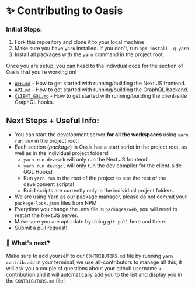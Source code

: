 # ✨ Contributing to Oasis

### Initial Steps:

1. Fork this repository and clone it to your local machine
2. Make sure you have `yarn` installed. If you don't, run `npm install -g yarn`
3. Install all packages with the `yarn` command in the project root.

Once you are setup, you can head to the indivdual docs for the section of Oasis that you're working on!

- [`WEB.md`](/docs/packages/WEB.md) - How to get started with running/building the Next.JS frontend.
- [`API.md`](/docs/packages/API.md) - How to get started with running/building the GraphQL backend.
- [`CLIENT_GQL.md`](/docs/packages/CLIENT_GQL.md) - How to get started with running/building the client-side GraphQL hooks.

## Next Steps + Useful Info:

- You can start the development server **for all the workspaces** using `yarn run dev` in the project root!
- Each section (_package_) in Oasis has a start script in the project root, as well as in the individual project folders!
  - `yarn run dev:web` will only run the Next.JS frontend!
  - `yarn run dev:gql` will only run the dev compiler for the client-side GQL Hooks!
  - Run `yarn run` in the root of the project to see the rest of the development scripts!
  - Build scripts are currently only in the individual project folders.
- We are using Yarn as our package manager, please do not commit your `package-lock.json` files from NPM
- Everytime you change the .env file in `packages/web`, you will need to restart the Next.JS server.
- Make sure you are upto date by doing `git pull` here and there.
- Submit a <a href="https://github.com/heybereket/oasis/pulls">pull request</a>!

### 👀 What's next?

Make sure to add yourself to our `CONTRIBUTORS.md` file by running `yarn contrib:add` in your terminal, we use all-contributors to manage all this, it will ask you a couple of questions about your github username + contribution and it will automatically add you to the list and display you in the `CONTRIBUTORS.md` file!
